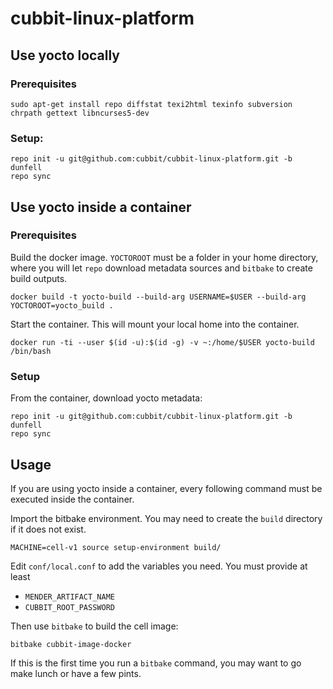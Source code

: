# cubbit-linux-platform

## Use yocto locally

### Prerequisites

```shell
sudo apt-get install repo diffstat texi2html texinfo subversion chrpath gettext libncurses5-dev
```

### Setup:

```shell
repo init -u git@github.com:cubbit/cubbit-linux-platform.git -b dunfell
repo sync
```

## Use yocto inside a container

### Prerequisites

Build the docker image.
`YOCTOROOT` must be a folder in your home directory, where you will let `repo`
download metadata sources and `bitbake` to create build outputs.
```shell
docker build -t yocto-build --build-arg USERNAME=$USER --build-arg YOCTOROOT=yocto_build .
```

Start the container.
This will mount your local home into the container.
```shell
docker run -ti --user $(id -u):$(id -g) -v ~:/home/$USER yocto-build /bin/bash
```

### Setup

From the container, download yocto metadata:
```shell
repo init -u git@github.com:cubbit/cubbit-linux-platform.git -b dunfell
repo sync
```

## Usage

If you are using yocto inside a container, every following command must be
executed inside the container.

Import the bitbake environment.
You may need to create the `build` directory if it does not exist.
```shell
MACHINE=cell-v1 source setup-environment build/
```

Edit `conf/local.conf` to add the variables you need.
You must provide at least
- `MENDER_ARTIFACT_NAME`
- `CUBBIT_ROOT_PASSWORD`

Then use `bitbake` to build the cell image:
```shell
bitbake cubbit-image-docker
```

If this is the first time you run a `bitbake` command, you may want to go make
lunch or have a few pints.
